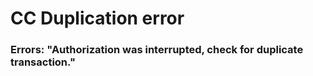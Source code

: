 # CC Duplication error 

### Errors: "Authorization was interrupted, check for duplicate transaction." 
